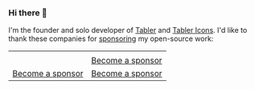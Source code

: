 ### Hi there 👋

I'm the founder and solo developer of [Tabler](https://tabler.io/) and [Tabler Icons](https://tabler-icons.io/). I'd like to thank these companies for [sponsoring](https://github.com/sponsors/codecalm) my open-source work:

<table>
  <tbody>
    <tr>
      <td width="50%" align="center">
        <a href="#?utm_source=github&utm_medium=sponsorship&utm_campaign=codecalm">
          <img alt="" src="" />
        </a>
      </td>
      <td width="50%" align="center">
        <a href="#?utm_source=github&utm_medium=sponsorship&utm_campaign=codecalm">
          <img alt="" src="" />
        </a>
      </td>
    </tr>
    <tr>
      <td width="50%" align="center">
        <a href="#?utm_source=github&utm_medium=sponsorship&utm_campaign=codecalm">
          <img alt="" src="" />
        </a>
      </td>
      <td width="50%" align="center">
        <a href="https://github.com/sponsors/codecalm">Become a sponsor</a>
      </td>
    </tr>
        <tr>
      <td width="50%" align="center">
        <a href="https://github.com/sponsors/codecalm">Become a sponsor</a>
      </td>
      <td width="50%" align="center">
        <a href="https://github.com/sponsors/codecalm">Become a sponsor</a>
      </td>
    </tr>
  </tbody>
</table>
